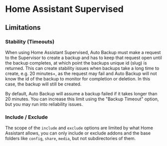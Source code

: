 # Home Assistant Supervised

## Limitations

### Stability (Timeouts)

When using Home Assistant Supervised, Auto Backup must make a request to the Supervisor to create a backup and has to keep that request open until the backup completes, at which point the backups unique id (slug) is returned. This can create stability issues when backups take a long time to create, e.g. 20 minutes+, as the request may fail and Auto Backup will not know the id of the backup to monitor for completion or deletion. In this case, the backup will still be created.

By default, Auto Backup will assume a backup failed if it takes longer than 20 minutes. You can increase this limit using the "Backup Timeout" option, but you may run into reliability issues.

### Include / Exclude

The scope of the `include` and `exclude` options are limited by what Home Assistant allows, you can only include or exclude addons and the base folders like `config`, `share`, `media`, but not subdirectories of them.

